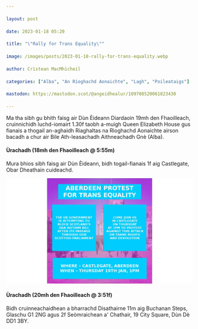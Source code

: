```yaml
---

layout: post

date: 2023-01-18 05:20

title: "\"Rally for Trans Equality\""

image: /images/posts/2023-01-18-rally-for-trans-equality.webp

author: Crìstean MacMhìcheil

categories: ["Alba", "An Rìoghachd Aonaichte", "Lagh", "Poileataigs"]

mastodon: https://mastodon.scot/@angeidhealur/109708520061823430

---
```


Ma tha sibh gu bhith faisg air Dùn Èideann Diardaoin 19mh den Fhaoilleach, cruinnichidh luchd-iomairt 1.30f taobh a-muigh Queen Elizabeth House gus fianais a thogail an-aghaidh Riaghaltas na Rìoghachd Aonaichte airson bacadh a chur air Bile Ath-leasachadh Aithneachadh Gnè (Alba).

#### Ùrachadh (18mh den Fhaoilleach @ 5:55m)

Mura bhios sibh faisg air Dùn Èideann, bidh togail-fianais 1f aig Castlegate, Obar Dheathain cuideachd.

![](/images/posts/2023-01-18-rally-for-trans-equality-02.webp)

#### Ùrachadh (20mh den Fhaoilleach @ 3:51f)

Bidh cruinneachaidhean a bharrachd Disathairne 11m aig Buchanan Steps, Glaschu G1 2NG agus 2f Seòmraichean a' Chathair, 19 City Square, Dùn Dè DD1 3BY.
